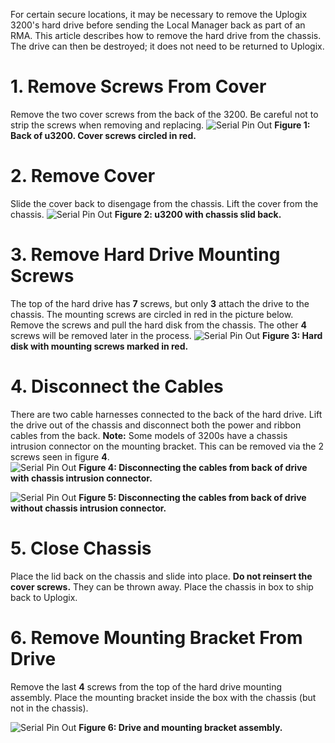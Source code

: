 <!-- 5.4. -->

For certain secure locations, it may be necessary to remove the Uplogix 3200's hard drive before sending the Local Manager back as part of an RMA. This article describes how to remove the hard drive from the chassis. The drive can then be destroyed; it does not need to be returned to Uplogix.

# 1. Remove Screws From Cover

Remove the two cover screws from the back of the 3200. Be careful not to strip the screws when removing and replacing.
![Serial Pin Out](http://uplogix.com/support/docs/img/lm-user-guide/Uplogix-LM-3200-Hard-Drive-Removal-01.png)
**Figure 1: Back of u3200. Cover screws circled in red.**
# 2. Remove Cover

Slide the cover back to disengage from the chassis. Lift the cover from the chassis.
![Serial Pin Out](http://uplogix.com/support/docs/img/lm-user-guide/Uplogix-LM-3200-Hard-Drive-Removal-02.png)
**Figure 2: u3200 with chassis slid back.**

# 3. Remove Hard Drive Mounting Screws

The top of the hard drive has **7** screws, but only **3** attach the drive to the chassis. The mounting screws are circled in red in the picture below. Remove the screws and pull the hard disk from the chassis. The other **4** screws will be removed later in the process.
![Serial Pin Out](http://uplogix.com/support/docs/img/lm-user-guide/Uplogix-LM-3200-Hard-Drive-Removal-03.png)
**Figure 3: Hard disk with mounting screws marked in red.**

# 4. Disconnect the Cables

There are two cable harnesses connected to the back of the hard drive. Lift the drive out of the chassis and disconnect both the power and ribbon cables from the back.
**Note:** Some models of 3200s have a chassis intrusion connector on the mounting bracket. This can be removed via the 2 screws seen in figure **4**.   
![Serial Pin Out](http://uplogix.com/support/docs/img/lm-user-guide/Uplogix-LM-3200-Hard-Drive-Removal-04.5.png)
**Figure 4: Disconnecting the cables from back of drive with chassis intrusion connector.**

![Serial Pin Out](http://uplogix.com/support/docs/img/lm-user-guide/Uplogix-LM-3200-Hard-Drive-Removal-05.5.png)
**Figure 5: Disconnecting the cables from back of drive without chassis intrusion connector.**

# 5. Close Chassis

Place the lid back on the chassis and slide into place. **Do not reinsert the cover screws.** They can be thrown away. Place the chassis in box to ship back to Uplogix.

# 6. Remove Mounting Bracket From Drive

Remove the last **4** screws from the top of the hard drive mounting assembly. Place the mounting bracket inside the box with the chassis (but not in the chassis). 

![Serial Pin Out](http://uplogix.com/support/docs/img/lm-user-guide/Uplogix-LM-3200-Hard-Drive-Removal-05.png)
**Figure 6: Drive and mounting bracket assembly.**

